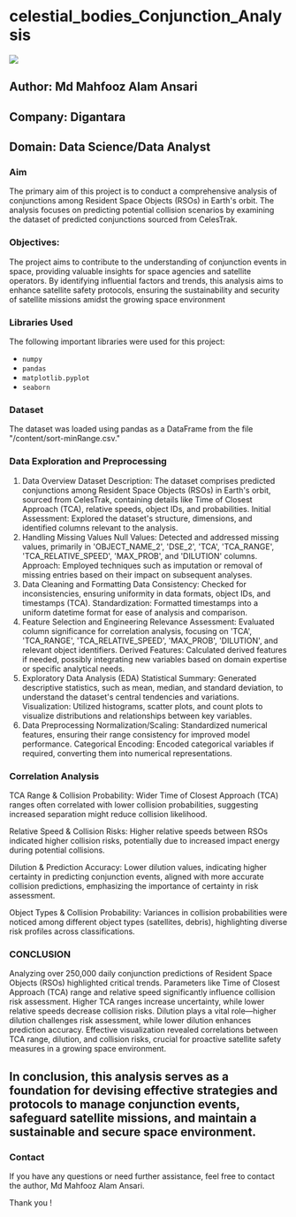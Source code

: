 # celestial_bodies_Conjunction_Analysis
![](https://csps.aerospace.org/sites/default/files/styles/card/public/2023-01/CSPS%20Cover_Enabling%20a%20New%20Space%20Paradigm%20%2811049%29_THUMBNAIL.jpg?h=06ac0d8c&itok=wz93qwmn) 


## Author: Md Mahfooz Alam Ansari
## Company: Digantara
## Domain: Data Science/Data Analyst

### Aim

The primary aim of this project is to conduct a comprehensive analysis of conjunctions among Resident Space Objects (RSOs) in Earth's orbit. The analysis focuses on predicting potential collision scenarios by examining the dataset of predicted conjunctions sourced from CelesTrak.

### Objectives:

The project aims to contribute to the understanding of conjunction events in space, providing valuable insights for space agencies and satellite operators. By identifying influential factors and trends, this analysis aims to enhance satellite safety protocols, ensuring the sustainability and security of satellite missions amidst the growing space environment

### Libraries Used

The following important libraries were used for this project:

- `numpy`
- `pandas`
- `matplotlib.pyplot`
- `seaborn`


### Dataset

The dataset was loaded using pandas as a DataFrame from the file "/content/sort-minRange.csv."

### Data Exploration and Preprocessing

1. Data Overview
Dataset Description: The dataset comprises predicted conjunctions among Resident Space Objects (RSOs) in Earth's orbit, sourced from CelesTrak, containing details like Time of Closest Approach (TCA), relative speeds, object IDs, and probabilities.
Initial Assessment: Explored the dataset's structure, dimensions, and identified columns relevant to the analysis.
2. Handling Missing Values
Null Values: Detected and addressed missing values, primarily in 'OBJECT_NAME_2', 'DSE_2', 'TCA', 'TCA_RANGE', 'TCA_RELATIVE_SPEED', 'MAX_PROB', and 'DILUTION' columns.
Approach: Employed techniques such as imputation or removal of missing entries based on their impact on subsequent analyses.
3. Data Cleaning and Formatting
Data Consistency: Checked for inconsistencies, ensuring uniformity in data formats, object IDs, and timestamps (TCA).
Standardization: Formatted timestamps into a uniform datetime format for ease of analysis and comparison.
4. Feature Selection and Engineering
Relevance Assessment: Evaluated column significance for correlation analysis, focusing on 'TCA', 'TCA_RANGE', 'TCA_RELATIVE_SPEED', 'MAX_PROB', 'DILUTION', and relevant object identifiers.
Derived Features: Calculated derived features if needed, possibly integrating new variables based on domain expertise or specific analytical needs.
5. Exploratory Data Analysis (EDA)
Statistical Summary: Generated descriptive statistics, such as mean, median, and standard deviation, to understand the dataset's central tendencies and variations.
Visualization: Utilized histograms, scatter plots, and count plots to visualize distributions and relationships between key variables.
6. Data Preprocessing
Normalization/Scaling: Standardized numerical features, ensuring their range consistency for improved model performance.
Categorical Encoding: Encoded categorical variables if required, converting them into numerical representations.
### Correlation Analysis
TCA Range & Collision Probability:
Wider Time of Closest Approach (TCA) ranges often correlated with lower collision probabilities, suggesting increased separation might reduce collision likelihood.

Relative Speed & Collision Risks:
Higher relative speeds between RSOs indicated higher collision risks, potentially due to increased impact energy during potential collisions.

Dilution & Prediction Accuracy:
Lower dilution values, indicating higher certainty in predicting conjunction events, aligned with more accurate collision predictions, emphasizing the importance of certainty in risk assessment.

Object Types & Collision Probability:
Variances in collision probabilities were noticed among different object types (satellites, debris), highlighting diverse risk profiles across classifications.

### CONCLUSION

Analyzing over 250,000 daily conjunction predictions of Resident Space Objects (RSOs) highlighted critical trends. Parameters like Time of Closest Approach (TCA) range and relative speed significantly influence collision risk assessment. Higher TCA ranges increase uncertainty, while lower relative speeds decrease collision risks. Dilution plays a vital role—higher dilution challenges risk assessment, while lower dilution enhances prediction accuracy. Effective visualization revealed correlations between TCA range, dilution, and collision risks, crucial for proactive satellite safety measures in a growing space environment.

## In conclusion, this analysis serves as a foundation for devising effective strategies and protocols to manage conjunction events, safeguard satellite missions, and maintain a sustainable and secure space environment.

### Contact

If you have any questions or need further assistance, feel free to contact the author, Md Mahfooz Alam Ansari.

Thank you !
